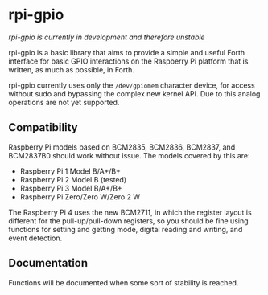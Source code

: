 # rpi-gpio

_rpi-gpio is currently in development and therefore unstable_

rpi-gpio is a basic library that aims to provide a simple and useful Forth interface for
basic GPIO interactions on the Raspberry Pi platform that is written, as much
as possible, in Forth.

rpi-gpio currently uses only the `/dev/gpiomem` character device, for access
without sudo and bypassing the complex new kernel API. Due to this analog
operations are not yet supported.

## Compatibility

Raspberry Pi models based on BCM2835, BCM2836, BCM2837, and BCM2837B0 should
work without issue. The models covered by this are:
* Raspberry Pi 1 Model B/A+/B+
* Raspberry Pi 2 Model B (tested)
* Raspberry Pi 3 Model B/A+/B+
* Raspberry Pi Zero/Zero W/Zero 2 W

The Raspberry Pi 4 uses the new BCM2711, in which the register layout is
different for the pull-up/pull-down registers, so you should be fine using
functions for setting and getting mode, digital reading and writing, and event
detection.

## Documentation

Functions will be documented when some sort of stability is reached.

